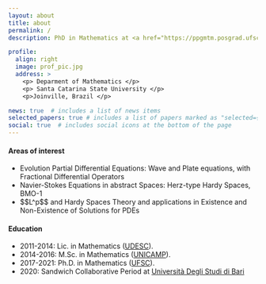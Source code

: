 ```yaml
---
layout: about
title: about
permalink: /
description: PhD in Mathematics at <a href="https://ppgmtm.posgrad.ufsc.br/">UFSC</a>. Teacher at <a href="https://www.udesc.br/international">UDESC</a>.

profile:
  align: right
  image: prof_pic.jpg
  address: >
    <p> Deparment of Mathematics </p>
    <p> Santa Catarina State University </p>
    <p>Joinville, Brazil </p>

news: true  # includes a list of news items
selected_papers: true # includes a list of papers marked as "selected={true}"
social: true  # includes social icons at the bottom of the page
---
```


#### Areas of interest
<ul>
<li> Evolution Partial Differential Equations: Wave and Plate equations, with Fractional Differential Operators  </li>
<li> Navier-Stokes Equations in abstract Spaces: Herz-type Hardy Spaces, BMO-1 </li>
<li> $$L^p$$ and Hardy Spaces Theory and applications in Existence and Non-Existence of Solutions for PDEs </li>
</ul>
  
#### Education
<ul>
<li>2011-2014: Lic. in Mathematics (<a href="https://www.udesc.br/international">UDESC</a>).</li>
<li>2014-2016: M.Sc. in Mathematics (<a href="https://www.unicamp.br/unicamp/english">UNICAMP</a>).</li>
<li>2017-2021: Ph.D. in Mathematics (<a href="https://enppgmtm.paginas.ufsc.br/">UFSC</a>).</li>
<li>2020: Sandwich Collaborative Period at  <a href="https://www.uniba.it/english-version">Università Degli Studi di Bari</a>   
</ul>


